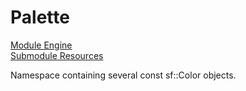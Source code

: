 # Palette

[Module Engine](../engine.md)  
[Submodule Resources](resources.md)

Namespace containing several const sf::Color objects.
